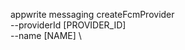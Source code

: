 appwrite messaging createFcmProvider \
        --providerId [PROVIDER_ID] \
        --name [NAME] \


